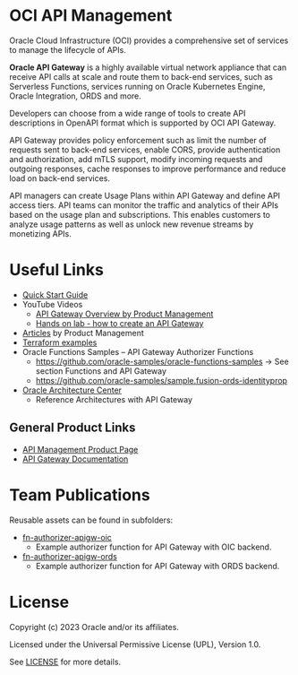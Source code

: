 # OCI API Management

Oracle Cloud Infrastructure (OCI) provides a comprehensive set of services to manage the lifecycle of APIs.

**Oracle API Gateway** is a highly available virtual network appliance that can receive API calls at scale and route them to back-end services, such as Serverless Functions, services running on Oracle Kubernetes Engine, Oracle Integration, ORDS and more.

Developers can choose from a wide range of tools to create API descriptions in OpenAPI format which is supported by OCI API Gateway.

API Gateway provides policy enforcement such as limit the number of requests sent to back-end services, enable CORS, provide authentication and authorization, add mTLS support, modify incoming requests and outgoing responses, cache responses to improve performance and reduce load on back-end services.

API managers can create Usage Plans within API Gateway and define API access tiers. API teams can monitor the traffic and analytics of their APIs based on the usage plan and subscriptions. This enables customers to analyze usage patterns as well as unlock new revenue streams by monetizing APIs.

# Useful Links

- [Quick Start Guide](https://docs.oracle.com/en-us/iaas/Content/APIGateway/Tasks/apigatewayquickstartsetupcreatedeploy.htm)
- YouTube Videos
  - [API Gateway Overview by Product Management](https://youtu.be/10U6kTh_0Lc)
  - [Hands on lab - how to create an API Gateway](https://youtu.be/hES55nIQH0Y)
- [Articles](https://blogs.oracle.com/author/robert-wunderlich) by Product Management
- [Terraform examples](https://github.com/oracle/terraform-provider-oci/tree/master/examples/api_gateway)
- Oracle Functions Samples – API Gateway Authorizer Functions
  - https://github.com/oracle-samples/oracle-functions-samples → See section Functions and API Gateway
  - https://github.com/oracle-samples/sample.fusion-ords-identityprop
- [Oracle Architecture Center](https://docs.oracle.com/solutions/?q=&cType=reference-architectures&product=API%20Gateway&sort=date-desc&lang=en)
  - Reference Architectures with API Gateway

## General Product Links

- [API Management Product Page](https://www.oracle.com/cloud/cloud-native/api-management/)
- [API Gateway Documentation](https://docs.oracle.com/iaas/Content/APIGateway/home.htm)

# Team Publications

Reusable assets can be found in subfolders:
- [fn-authorizer-apigw-oic](fn-authorizer-apigw-oic)
  - Example authorizer function for API Gateway with OIC backend. 
- [fn-authorizer-apigw-ords](fn-authorizer-apigw-ords)
  - Example authorizer function for API Gateway with ORDS backend.

# License

Copyright (c) 2023 Oracle and/or its affiliates.

Licensed under the Universal Permissive License (UPL), Version 1.0.

See [LICENSE](https://github.com/oracle-devrel/technology-engineering/blob/main/LICENSE) for more details.
